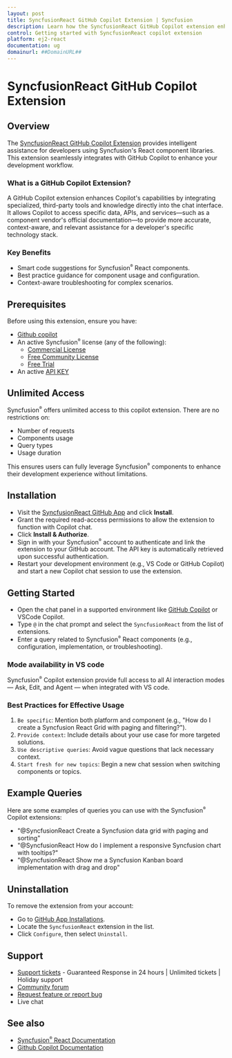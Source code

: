 ```yaml
---
layout: post
title: SyncfusionReact GitHub Copilot Extension | Syncfusion
description: Learn how the SyncfusionReact GitHub Copilot extension enhances your React development with intelligent code suggestions, best practices, contextual guidance.
control: Getting started with SyncfusionReact copilot extension
platform: ej2-react
documentation: ug
domainurl: ##DomainURL##
---
```


# SyncfusionReact GitHub Copilot Extension

## Overview

The [SyncfusionReact GitHub Copilot Extension](https://github.com/apps/syncfusionreact) provides intelligent assistance for developers using Syncfusion's React component libraries. This extension seamlessly integrates with GitHub Copilot to enhance your development workflow.

### What is a GitHub Copilot Extension?

A GitHub Copilot extension enhances Copilot's capabilities by integrating specialized, third-party tools and knowledge directly into the chat interface. It allows Copilot to access specific data, APIs, and services—such as a component vendor's official documentation—to provide more accurate, context-aware, and relevant assistance for a developer's specific technology stack.

### Key Benefits

*	Smart code suggestions for Syncfusion<sup style="font-size:70%">&reg;</sup> React components.
*	Best practice guidance for component usage and configuration.
*	Context-aware troubleshooting for complex scenarios.

## Prerequisites

Before using this extension, ensure you have:

* [Github copilot](https://github.com/copilot/)
* An active Syncfusion<sup style="font-size:70%">&reg;</sup> license (any of the following):
  - [Commercial License](https://www.syncfusion.com/sales/unlimitedlicense)
  - [Free Community License](https://www.syncfusion.com/products/communitylicense)
  - [Free Trial](https://www.syncfusion.com/account/manage-trials/start-trials)
* An active [API KEY](https://syncfusion.com/account/api-key)

## Unlimited Access

Syncfusion<sup style="font-size:70%">&reg;</sup> offers unlimited access to this copilot extension. There are no restrictions on:

* Number of requests
* Components usage
* Query types
* Usage duration

This ensures users can fully leverage Syncfusion<sup style="font-size:70%">&reg;</sup> components to enhance their development experience without limitations.

## Installation

* Visit the [SyncfusionReact GitHub App](https://github.com/apps/syncfusionreact) and click **Install**.
* Grant the required read-access permissions to allow the extension to function with Copilot chat.
* Click **Install & Authorize**.
* Sign in with your Syncfusion<sup style="font-size:70%">&reg;</sup> account to authenticate and link the extension to your GitHub account. The API key is automatically retrieved upon successful authentication.
* Restart your development environment (e.g., VS Code or GitHub Copilot) and start a new Copilot chat session to use the extension.

## Getting Started

* Open the chat panel in a supported environment like [GitHub Copilot](https://github.com/copilot) or VSCode Copilot.
* Type `@` in the chat prompt and select the `SyncfusionReact` from the list of extensions.
* Enter a query related to Syncfusion<sup style="font-size:70%">&reg;</sup> React components (e.g., configuration, implementation, or troubleshooting).

### Mode availability in VS code

Syncfusion<sup style="font-size:70%">&reg;</sup> Copilot extension provide full access to all AI interaction modes — Ask, Edit, and Agent — when integrated with VS code.

### Best Practices for Effective Usage

1. `Be specific`: Mention both platform and component (e.g., "How do I create a Syncfusion React Grid with paging and filtering?").
2. `Provide context`: Include details about your use case for more targeted solutions.
3. `Use descriptive queries`: Avoid vague questions that lack necessary context.
4. `Start fresh for new topics`: Begin a new chat session when switching components or topics.

## Example Queries

Here are some examples of queries you can use with the Syncfusion<sup style="font-size:70%">&reg;</sup> Copilot extensions:

* "@SyncfusionReact Create a Syncfusion data grid with paging and sorting"
* "@SyncfusionReact How do I implement a responsive Syncfusion chart with tooltips?"
* "@SyncfusionReact Show me a Syncfusion Kanban board implementation with drag and drop"

## Uninstallation

To remove the extension from your account:

* Go to [GitHub App Installations](https://github.com/settings/installations/).
* Locate the `SyncfusionReact` extension in the list.
* Click `Configure`, then select `Uninstall`.

## Support

* [Support tickets](https://support.syncfusion.com/support/tickets/create) - Guaranteed Response in 24 hours \| Unlimited tickets \| Holiday support
* [Community forum](https://www.syncfusion.com/forums/essential-js2)
* [Request feature or report bug](https://www.syncfusion.com/feedback/javascript)
* Live chat

## See also

* [Syncfusion<sup style="font-size:70%">&reg;</sup> React Documentation](https://ej2.syncfusion.com/react/documentation)
* [Github Copilot Documentation](https://docs.github.com/en/copilot)

